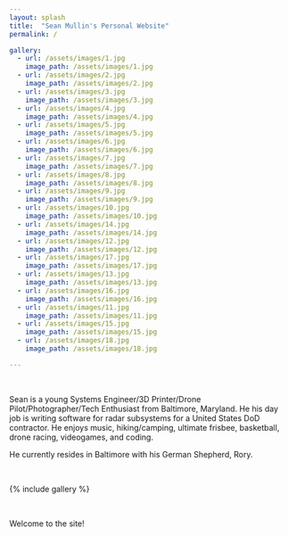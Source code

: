 ```yaml
---
layout: splash
title:  "Sean Mullin's Personal Website"
permalink: /

gallery:
  - url: /assets/images/1.jpg
    image_path: /assets/images/1.jpg
  - url: /assets/images/2.jpg
    image_path: /assets/images/2.jpg
  - url: /assets/images/3.jpg
    image_path: /assets/images/3.jpg
  - url: /assets/images/4.jpg
    image_path: /assets/images/4.jpg
  - url: /assets/images/5.jpg
    image_path: /assets/images/5.jpg
  - url: /assets/images/6.jpg
    image_path: /assets/images/6.jpg
  - url: /assets/images/7.jpg
    image_path: /assets/images/7.jpg
  - url: /assets/images/8.jpg
    image_path: /assets/images/8.jpg
  - url: /assets/images/9.jpg
    image_path: /assets/images/9.jpg
  - url: /assets/images/10.jpg
    image_path: /assets/images/10.jpg
  - url: /assets/images/14.jpg
    image_path: /assets/images/14.jpg
  - url: /assets/images/12.jpg
    image_path: /assets/images/12.jpg
  - url: /assets/images/17.jpg
    image_path: /assets/images/17.jpg
  - url: /assets/images/13.jpg
    image_path: /assets/images/13.jpg
  - url: /assets/images/16.jpg
    image_path: /assets/images/16.jpg
  - url: /assets/images/11.jpg
    image_path: /assets/images/11.jpg
  - url: /assets/images/15.jpg
    image_path: /assets/images/15.jpg
  - url: /assets/images/18.jpg
    image_path: /assets/images/18.jpg

---
```


<br />

Sean is a young Systems Engineer/3D Printer/Drone Pilot/Photographer/Tech Enthusiast from Baltimore, Maryland. He his day job is writing software for radar subsystems for a United States DoD contractor. He enjoys music, hiking/camping, ultimate frisbee, basketball, drone racing, videogames, and coding.

He currently resides in Baltimore with his German Shepherd, Rory.

<br />

{% include gallery %}

<br />

Welcome to the site!


